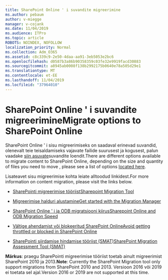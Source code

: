 ```yaml
---
title: SharePoint Online ' i suvandite migreerimine
ms.author: pebaum
author: v-miegge
manager: v-cojank
ms.date: 11/04/2019
ms.audience: ITPro
ms.topic: article
ROBOTS: NOINDEX, NOFOLLOW
localization_priority: Normal
ms.collection: Adm_O365
ms.assetid: c8c339c9-2e50-4daa-aa91-3eb5053e2bc6
ms.openlocfilehash: d0587b3a86b90358359c03fe32e9919facd30883
ms.sourcegitcommit: a8945ab0008f138b2992175b0640e78a505d29e1
ms.translationtype: MT
ms.contentlocale: et-EE
ms.lasthandoff: 11/04/2019
ms.locfileid: "37964010"
---
```

# <a name="migrate-options-to-sharepoint-online"></a><span data-ttu-id="a52cf-102">SharePoint Online ' i suvandite migreerimine</span><span class="sxs-lookup"><span data-stu-id="a52cf-102">Migrate options to SharePoint Online</span></span>

<span data-ttu-id="a52cf-103">SharePoint Online ' i sisu migreerimiseks on saadaval erinevad suvandid, olenevalt teie teisaldamiseks vajavate failide suurusest ja kogusest, palun vaadake [siin asuvate](https://docs.microsoft.com/sharepointmigration/migrate-to-sharepoint-online)suvandite loendit.</span><span class="sxs-lookup"><span data-stu-id="a52cf-103">There are different options available to migrate content to SharePoint Online, depending on the size and quantity of files you need to move , please see a list of options [located here](https://docs.microsoft.com/sharepointmigration/migrate-to-sharepoint-online).</span></span>

<span data-ttu-id="a52cf-104">Lisateavet sisu migreerimise kohta leiate alltoodud linkidest.</span><span class="sxs-lookup"><span data-stu-id="a52cf-104">For more information on content migration, please visit the links below.</span></span>

- [<span data-ttu-id="a52cf-105">SharePointi migreerimise tööriist</span><span class="sxs-lookup"><span data-stu-id="a52cf-105">Sharepoint Migration Tool</span></span>](https://docs.microsoft.com/sharepointmigration/introducing-the-sharepoint-migration-tool)

- [<span data-ttu-id="a52cf-106">Migreerimise halduri alustamine</span><span class="sxs-lookup"><span data-stu-id="a52cf-106">Get started with the Migration Manager</span></span>](https://docs.microsoft.com/sharepointmigration/mm-get-started)

- [<span data-ttu-id="a52cf-107">SharePoint Online ' i ja ODB migratsiooni kiirus</span><span class="sxs-lookup"><span data-stu-id="a52cf-107">Sharepoint Online and ODB Migration Speed</span></span>](https://docs.microsoft.com/sharepointmigration/sharepoint-online-and-onedrive-migration-speed)

- [<span data-ttu-id="a52cf-108">Vältige ahendamist või blokeeritud SharePoint Online</span><span class="sxs-lookup"><span data-stu-id="a52cf-108">Avoid getting throttled or blocked in SharePoint Online</span></span>](https://docs.microsoft.com/sharepoint/dev/general-development/how-to-avoid-getting-throttled-or-blocked-in-sharepoint-online)

- [<span data-ttu-id="a52cf-109">SharePointi siirdamise hindamise tööriist (SMAT)</span><span class="sxs-lookup"><span data-stu-id="a52cf-109">SharePoint Migration Assessment Tool (SMAT)</span></span>](https://www.microsoft.com/download/details.aspx?id=53598&amp;751be11f-ede8-5a0c-058c-2ee190a24fa6=True)

<span data-ttu-id="a52cf-110">**Märkus**: praegu SharePointi migreerimise tööriist toetab ainult migreerimist SharePoint 2010 ja 2013.</span><span class="sxs-lookup"><span data-stu-id="a52cf-110">**Note**: Currently the SharePoint Migration tool only support migrations from SharePoint 2010  and 2013.</span></span> <span data-ttu-id="a52cf-111">Versioon 2016 või 2019 ei toetata sel ajal.</span><span class="sxs-lookup"><span data-stu-id="a52cf-111">Version 2016 or 2019 are not supported at this time.</span></span>
